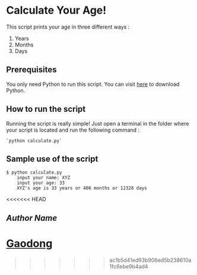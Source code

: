 # Calculate Your Age!
<!--Remove the below lines and add yours -->
This script prints your age in three different ways : 
1. Years
2. Months
3. Days


## Prerequisites
<!--Remove the below lines and add yours -->
You only need Python to run this script. You can visit [here](https://www.python.org/downloads/) to download Python.


## How to run the script
<!--Remove the below lines and add yours -->
Running the script is really simple! Just open a terminal in the folder where your script is located and run the following command :

    `python calculate.py`


## Sample use of the script
<!--Remove the below lines and add yours -->
```
$ python calculate.py 
    input your name: XYZ
    input your age: 33 
    XYZ's age is 33 years or 406 months or 12328 days
```
<<<<<<< HEAD

## *Author Name*
<!--Remove the below lines and add yours -->
[Gaodong](https://github.com/xlgd)
=======
>>>>>>> ac1b5d41ed93b906ed5b238610a1fc6ebe9b4ad4
